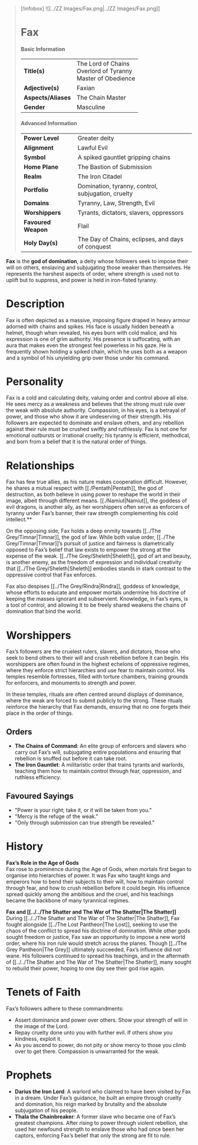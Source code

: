 > [!infobox]
> ![[../ZZ Images/Fax.png|../ZZ Images/Fax.png]]  
> # Fax
> #### Basic Information
> |  |   |
> |---|---|
> | **Title(s)** | The Lord of Chains<br>Overlord of Tyranny<br>Master of Obedience |
> | **Adjective(s)** | Faxian |
> | **Aspects/Aliases** | The Chain Master |
> | **Gender** | Masculine |
> 
> #### Advanced Information
> |  |  | 
> | --- | --- |
> | **Power Level** | Greater deity |
> | **Alignment** | Lawful Evil |
> | **Symbol** | A spiked gauntlet gripping chains |
> | **Home Plane** | The Bastion of Submission |
> | **Realm** | The Iron Citadel |
> | **Portfolio** | Domination, tyranny, control, subjugation, cruelty |
> | **Domains** | Tyranny, Law, Strength, Evil |
> | **Worshippers** | Tyrants, dictators, slavers, oppressors |
> | **Favoured Weapon** | Flail |
> | **Holy Day(s)** | The Day of Chains, eclipses, and days of conquest |

**Fax** is the **god of domination**, a deity whose followers seek to impose their will on others, enslaving and subjugating those weaker than themselves. He represents the harshest aspects of order, where strength is used not to uplift but to suppress, and power is held in iron-fisted tyranny.

# Description
Fax is often depicted as a massive, imposing figure draped in heavy armour adorned with chains and spikes. His face is usually hidden beneath a helmet, though when revealed, his eyes burn with cold malice, and his expression is one of grim authority. His presence is suffocating, with an aura that makes even the strongest feel powerless in his gaze. He is frequently shown holding a spiked chain, which he uses both as a weapon and a symbol of his unyielding grip over those under his command.

# Personality
Fax is a cold and calculating deity, valuing order and control above all else. He sees mercy as a weakness and believes that the strong must rule over the weak with absolute authority. Compassion, in his eyes, is a betrayal of power, and those who show it are undeserving of their strength. His followers are expected to dominate and enslave others, and any rebellion against their rule must be crushed swiftly and ruthlessly. Fax is not one for emotional outbursts or irrational cruelty; his tyranny is efficient, methodical, and born from a belief that it is the natural order of things.

# Relationships
Fax has few true allies, as his nature makes cooperation difficult. However, he shares a mutual respect with [[./Pentath|Pentath]], the god of destruction, as both believe in using power to reshape the world in their image, albeit through different means. [[./Namiut|Namiut]], the goddess of evil dragons, is another ally, as her worshippers often serve as enforcers of tyranny under Fax’s banner, their raw strength complementing his cold intellect.**

On the opposing side, Fax holds a deep enmity towards [[../The Grey/Timnar|Timnar]], the god of law. While both value order, [[../The Grey/Timnar|Timnar]]’s pursuit of justice and fairness is diametrically opposed to Fax’s belief that law exists to empower the strong at the expense of the weak. [[../The Grey/Sheleth|Sheleth]], god of art and beauty, is another enemy, as the freedom of expression and individual creativity that [[../The Grey/Sheleth|Sheleth]] embodies stands in stark contrast to the oppressive control that Fax enforces.

Fax also despises [[../The Grey/Rindra|Rindra]], goddess of knowledge, whose efforts to educate and empower mortals undermine his doctrine of keeping the masses ignorant and subservient. Knowledge, in Fax’s eyes, is a tool of control, and allowing it to be freely shared weakens the chains of domination that bind the world.

# Worshippers
Fax’s followers are the cruelest rulers, slavers, and dictators, those who seek to bend others to their will and crush rebellion before it can begin. His worshippers are often found in the highest echelons of oppressive regimes, where they enforce strict hierarchies and use fear to maintain control. His temples resemble fortresses, filled with torture chambers, training grounds for enforcers, and monuments to strength and power.

In these temples, rituals are often centred around displays of dominance, where the weak are forced to submit publicly to the strong. These rituals reinforce the hierarchy that Fax demands, ensuring that no one forgets their place in the order of things.

## Orders
- **The Chains of Command**: An elite group of enforcers and slavers who carry out Fax’s will, subjugating entire populations and ensuring that rebellion is snuffed out before it can take root.
- **The Iron Gauntlet**: A militaristic order that trains tyrants and warlords, teaching them how to maintain control through fear, oppression, and ruthless efficiency.

## Favoured Sayings
- "Power is your right; take it, or it will be taken from you."
- "Mercy is the refuge of the weak."
- "Only through submission can true strength be revealed."

# History
**Fax’s Role in the Age of Gods**  
Fax rose to prominence during the Age of Gods, when mortals first began to organise into hierarchies of power. It was Fax who taught kings and emperors how to bend their subjects to their will, how to maintain control through fear, and how to crush rebellion before it could begin. His influence spread quickly among the ambitious and the cruel, and his teachings became the backbone of many tyrannical regimes.

**Fax and [[../../The Shatter and The War of The Shatter|The Shatter]]**  
During [[../../The Shatter and The War of The Shatter|The Shatter]], Fax fought alongside [[../The Lost Pantheon|The Lost]], seeking to use the chaos of the conflict to spread his doctrine of domination. While other gods sought freedom or justice, Fax saw an opportunity to impose a new world order, where his iron rule would stretch across the planes. Though [[../The Grey Pantheon|The Grey]] ultimately succeeded, Fax’s influence did not wane. His followers continued to spread his teachings, and in the aftermath of [[../../The Shatter and The War of The Shatter|The Shatter]], many sought to rebuild their power, hoping to one day see their god rise again.

# Tenets of Faith
Fax’s followers adhere to these commandments:
- Assert dominance and power over others. Show your strength of will in the image of the Lord.
- Repay cruelty done unto you with further evil. If others show you kindness, exploit it.
- As you ascend to power, do not pity or show mercy to those you climb over to get there. Compassion is unwarranted for the weak.

# Prophets
- **Darius the Iron Lord**: A warlord who claimed to have been visited by Fax in a dream. Under Fax’s guidance, he built an empire through cruelty and domination, his reign marked by brutality and the absolute subjugation of his people.
- **Thala the Chainbreaker**: A former slave who became one of Fax’s greatest champions. After rising to power through violent rebellion, she used her newfound strength to enslave those who had once been her captors, enforcing Fax’s belief that only the strong are fit to rule.